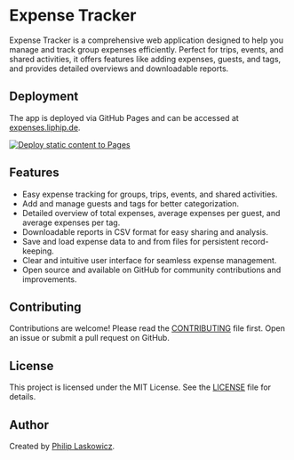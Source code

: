 # Expense Tracker

Expense Tracker is a comprehensive web application designed to help you manage and track group expenses efficiently. Perfect for trips, events, and shared activities, it offers features like adding expenses, guests, and tags, and provides detailed overviews and downloadable reports.

## Deployment

The app is deployed via GitHub Pages and can be accessed at [expenses.liphip.de](https://expenses.liphip.de).

[![Deploy static content to Pages](https://github.com/Liphip/expense_tracker/actions/workflows/deploy_static.yml/badge.svg?branch=master)](https://github.com/Liphip/expense_tracker/actions/workflows/deploy_static.yml)

## Features

- Easy expense tracking for groups, trips, events, and shared activities.
- Add and manage guests and tags for better categorization.
- Detailed overview of total expenses, average expenses per guest, and average expenses per tag.
- Downloadable reports in CSV format for easy sharing and analysis.
- Save and load expense data to and from files for persistent record-keeping.
- Clear and intuitive user interface for seamless expense management.
- Open source and available on GitHub for community contributions and improvements.

## Contributing

Contributions are welcome! Please read the [CONTRIBUTING](CONTRIBUTING.md) file first. Open an issue or submit a pull request on GitHub.

## License

This project is licensed under the MIT License. See the [LICENSE](LICENSE) file for details.

## Author

Created by [Philip Laskowicz](https://github.com/Liphip).
